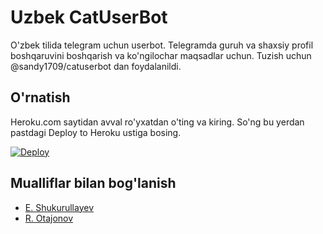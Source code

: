 # Uzbek CatUserBot

O'zbek tilida telegram uchun userbot.
Telegramda guruh va shaxsiy profil boshqaruvini boshqarish va ko'ngilochar maqsadlar uchun.
Tuzish uchun @sandy1709/catuserbot dan foydalanildi.

## O'rnatish
Heroku.com saytidan avval ro'yxatdan o'ting va kiring. So'ng bu yerdan pastdagi Deploy to Heroku ustiga bosing.

[![Deploy](https://www.herokucdn.com/deploy/button.svg)](https://heroku.com/deploy)


## Mualliflar bilan bog'lanish
   - [E. Shukurullayev](https://t.me/dcompiler)
   - [R. Otajonov](https://t.me/mr_alie_n)
